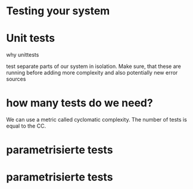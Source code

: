 # Testing your system


# Unit tests
why unittests

test separate parts of our system in isolation. Make sure, that these are running before adding more complexity and also potentially new error sources


# how many tests do we need?

We can use a metric called cyclomatic complexity. The number of tests is equal to the CC.


# parametrisierte tests


# parametrisierte tests
